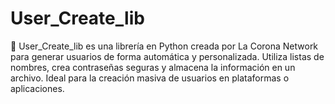 # User_Create_lib
👤 User_Create_lib es una librería en Python creada por La Corona Network para generar usuarios de forma automática y personalizada. Utiliza listas de nombres, crea contraseñas seguras y almacena la información en un archivo. Ideal para la creación masiva de usuarios en plataformas o aplicaciones.
